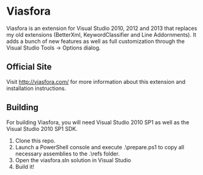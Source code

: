 # Viasfora

Viasfora is an extension for Visual Studio 2010, 2012 and 2013 that replaces
my old extensions (BetterXml, KeywordClassifier and Line Addornments).
It adds a bunch of new features as well as full customization through the
Visual Studio Tools -> Options dialog.

## Official Site

Visit http://viasfora.com/ for more information about this extension and
installation instructions.

## Building

For building Viasfora, you will need Visual Studio 2010 SP1 as well as
the Visual Studio 2010 SP1 SDK.

1. Clone this repo.
2. Launch a PowerShell console and execute .\prepare.ps1 to copy all necessary assemblies to the .\refs folder.
3. Open the viasfora.sln solution in Visual Studio
4. Build it!

